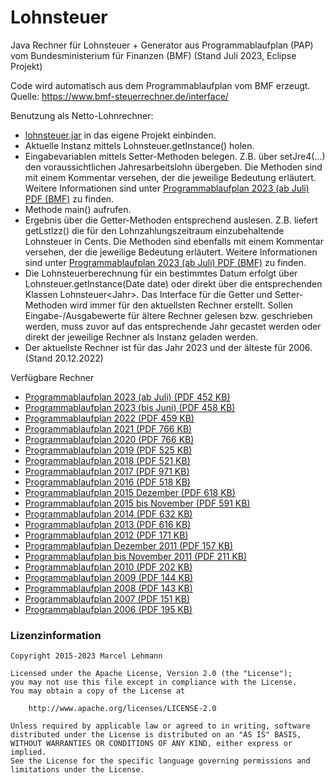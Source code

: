 Lohnsteuer
==========

Java Rechner für Lohnsteuer + Generator aus Programmablaufplan (PAP) vom Bundesministerium für Finanzen (BMF)
(Stand Juli 2023, Eclipse Projekt)

Code wird automatisch aus dem Programmablaufplan vom BMF erzeugt.<br>
Quelle: <a target="_blank" href="https://www.bmf-steuerrechner.de/interface/programmablauf.xhtml">https:/&#47;www.bmf-steuerrechner.de/interface/</a>

Benutzung als Netto-Lohnrechner: 

  - <a href="https://github.com/MarcelLehmann/Lohnsteuer/raw/master/LohnPapGenerator/lohnsteuer.jar">lohnsteuer.jar</a> in das eigene Projekt einbinden.
  - Aktuelle Instanz mittels Lohnsteuer.getInstance() holen.
  - Eingabevariablen mittels Setter-Methoden belegen. Z.B. über setJre4(...) den voraussichtlichen Jahresarbeitslohn übergeben. Die Methoden sind mit einem Kommentar versehen, der die jeweilige Bedeutung erläutert. Weitere Informationen sind unter <a target="_blank"  href="https://www.bundesfinanzministerium.de/Content/DE/Downloads/Steuern/Steuerarten/Lohnsteuer/Programmablaufplan/2023-06-09-geaenderte-PAP-2023-anwendung-ab-dem-1-juli-2023-anlage-1.pdf?__blob=publicationFile&v=5">Programmablaufplan 2023 (ab Juli) PDF (BMF)</a> zu finden.
  - Methode main() aufrufen.
  - Ergebnis über die Getter-Methoden entsprechend auslesen. Z.B. liefert getLstlzz() die für den Lohnzahlungszeitraum einzubehaltende Lohnsteuer in Cents. Die Methoden sind ebenfalls mit einem Kommentar versehen, der die jeweilige Bedeutung erläutert. Weitere Informationen sind unter <a target="_blank"  href="https://www.bundesfinanzministerium.de/Content/DE/Downloads/Steuern/Steuerarten/Lohnsteuer/Programmablaufplan/2023-06-09-geaenderte-PAP-2023-anwendung-ab-dem-1-juli-2023-anlage-1.pdf?__blob=publicationFile&v=5">Programmablaufplan 2023 (ab Juli) PDF (BMF)</a> zu finden.
  - Die Lohnsteuerberechnung für ein bestimmtes Datum erfolgt über Lohnsteuer.getInstance(Date date) oder direkt über die entsprechenden Klassen Lohnsteuer&lt;Jahr&gt;. Das Interface für die Getter und Setter-Methoden wird immer für den aktuellsten Rechner erstellt. Sollen Eingabe-/Ausgabewerte für ältere Rechner gelesen bzw. geschrieben werden, muss zuvor auf das entsprechende Jahr gecastet werden oder direkt der jeweilige Rechner als Instanz geladen werden. 
  - Der aktuellste Rechner ist für das Jahr 2023 und der älteste für 2006. (Stand 20.12.2022)

Verfügbare Rechner

- <a target="_blank" href="https://www.bundesfinanzministerium.de/Content/DE/Downloads/Steuern/Steuerarten/Lohnsteuer/Programmablaufplan/2023-06-09-geaenderte-PAP-2023-anwendung-ab-dem-1-juli-2023-anlage-1.pdf?__blob=publicationFile&v=5">Programmablaufplan 2023 (ab Juli)  	(PDF 452 KB)</a> 
- <a target="_blank" href="https://www.bundesfinanzministerium.de/Content/DE/Downloads/Steuern/Steuerarten/Lohnsteuer/Programmablaufplan/2023-02-13-geaenderte-PAP-2023-anwendung-ab-dem-1-april-2023-anlage-1.pdf?__blob=publicationFile&v=2">Programmablaufplan 2023 (bis Juni)  	(PDF 458 KB)</a> 
- <a target="_blank" href="https://www.bundesfinanzministerium.de/Content/DE/Downloads/Steuern/Steuerarten/Lohnsteuer/Programmablaufplan/2022-05-20-geaenderte-PAP-2022-anwendung-ab-01-06-2022-anlage-1.pdf?__blob=publicationFile&v=2">Programmablaufplan 2022  	(PDF 459 KB)</a> 
- <a target="_blank" href="https://www.bundesfinanzministerium.de/Content/DE/Downloads/Steuern/Steuerarten/Lohnsteuer/Programmablaufplan/2020-11-09-PAP-2021-anlage-1.pdf?__blob=publicationFile&v=2">Programmablaufplan 2021 (PDF 766 KB)</a> 
 - <a target="_blank" href="https://www.bundesfinanzministerium.de/Content/DE/Downloads/Steuern/Steuerarten/Lohnsteuer/Programmablaufplan/2019-11-11-PAP-2020-anlage-1.pdf?__blob=publicationFile&v=2">Programmablaufplan 2020 (PDF 766 KB)</a> 
 - <a target="_blank" href="https://www.bundesfinanzministerium.de/Content/DE/Downloads/Steuern/Steuerarten/Lohnsteuer/Programmablaufplan/2018-11-12-PAP-2019-anlage-1.pdf?__blob=publicationFile&v=1">Programmablaufplan 2019 (PDF 525 KB)</a> 
 - <a target="_blank" href="https://www.bundesfinanzministerium.de/Content/DE/Downloads/Steuern/Steuerarten/Lohnsteuer/Programmablaufplan/2017-11-23-PAP-2018-anlage-1-geaendert.pdf?__blob=publicationFile&v=1">Programmablaufplan 2018 (PDF 521 KB)</a> 
 - <a target="_blank" href="http://www.bundesfinanzministerium.de/Content/DE/Downloads/Steuern/Steuerarten/Lohnsteuer/Programmablaufplan/2016-11-11-PAP-2017.pdf?__blob=publicationFile&v=3">Programmablaufplan 2017 (PDF 971 KB)</a> 
 - <a target="_blank" href="http://www.bundesfinanzministerium.de/Content/DE/Downloads/Steuern/Steuerarten/Lohnsteuer/Programmablaufplan/2015-11-16-PAP-2016-anlage-1.pdf?__blob=publicationFile&v=3">Programmablaufplan 2016 (PDF 518 KB)</a> 
 - <a target="_blank" href="http://www.bundesfinanzministerium.de/Content/DE/Downloads/Steuern/Steuerarten/Lohnsteuer/Programmablaufplan/2015-09-08-PAP-dezember-2015-anlage-1.pdf?__blob=publicationFile&v=3">Programmablaufplan 2015 Dezember (PDF 618 KB)</a> 
 - <a target="_blank" href="http://www.bundesfinanzministerium.de/Content/DE/Downloads/Steuern/Steuerarten/Lohnsteuer/Programmablaufplan/2014-11-26-PAP-2015-anlage-1.pdf?__blob=publicationFile&v=3">Programmablaufplan 2015 bis November (PDF 591 KB)</a> 
 - <a target="_blank" href="http://www.bundesfinanzministerium.de/Content/DE/Downloads/Steuern/Steuerarten/Lohnsteuer/Programmablaufplan/2013-12-03-entwuerfe-PAP-2014-anlage-1.pdf?__blob=publicationFile&v=3">Programmablaufplan 2014 (PDF 632 KB)</a> 
 - <a target="_blank" href="http://www.bundesfinanzministerium.de/Content/DE/Downloads/Steuern/Steuerarten/Lohnsteuer/Programmablaufplan/2013-02-20-PAP-2013_geaendert.pdf?__blob=publicationFile&v=5">Programmablaufplan 2013 (PDF 616 KB)</a> 
 - <a target="_blank" href="http://www.bundesfinanzministerium.de/Content/DE/Downloads/Steuern/Steuerarten/Lohnsteuer/Programmablaufplan/004_b_PAP_2012.pdf?__blob=publicationFile&v=3">Programmablaufplan 2012 (PDF 171 KB)</a> 
 - <a target="_blank" href="http://www.bundesfinanzministerium.de/Content/DE/Downloads/Steuern/Steuerarten/Lohnsteuer/Programmablaufplan/003_b_PAP_Dez_2011.pdf?__blob=publicationFile&v=3">Programmablaufplan Dezember 2011 (PDF 157 KB)</a> 
 - <a target="_blank" href="http://www.bundesfinanzministerium.de/Content/DE/Downloads/Steuern/Steuerarten/Lohnsteuer/Programmablaufplan/002_a_PAP_2011_maschinell.pdf?__blob=publicationFile&v=3">Programmablaufplan bis November 2011 (PDF 211 KB)</a> 
 - <a target="_blank" href="http://www.bundesfinanzministerium.de/Content/DE/Downloads/Steuern/Steuerarten/Lohnsteuer/Programmablaufplan/005_c_PAP_2010_Austausch.pdf?__blob=publicationFile&v=3">Programmablaufplan 2010 (PDF 202 KB)</a> 
 - <a target="_blank" href="http://www.bundesfinanzministerium.de/Content/DE/Downloads/Steuern/Steuerarten/Lohnsteuer/Programmablaufplan/012_PAP_2009_a.pdf?__blob=publicationFile&v=3">Programmablaufplan 2009 (PDF 144 KB)</a> 
 - <a target="_blank" href="http://www.bundesfinanzministerium.de/Content/DE/Downloads/Steuern/Steuerarten/Lohnsteuer/Programmablaufplan/011_PAP_2008_a.pdf?__blob=publicationFile&v=3">Programmablaufplan 2008 (PDF 143 KB)</a>
 - <a target="_blank" href="http://www.bundesfinanzministerium.de/Content/DE/Downloads/Steuern/Steuerarten/Lohnsteuer/Programmablaufplan/010_PAP_2007_a.pdf?__blob=publicationFile&v=3">Programmablaufplan 2007 (PDF 151 KB)</a>
 - <a target="_blank" href="http://www.bundesfinanzministerium.de/Content/DE/Downloads/Steuern/Steuerarten/Lohnsteuer/Programmablaufplan/006_PAP_2006_a.pdf?__blob=publicationFile&v=3">Programmablaufplan 2006 (PDF 195 KB)</a>

<h3>Lizenzinformation</h3>

    Copyright 2015-2023 Marcel Lehmann
    
    Licensed under the Apache License, Version 2.0 (the "License");
    you may not use this file except in compliance with the License.
    You may obtain a copy of the License at
    
        http://www.apache.org/licenses/LICENSE-2.0
    
    Unless required by applicable law or agreed to in writing, software
    distributed under the License is distributed on an "AS IS" BASIS,
    WITHOUT WARRANTIES OR CONDITIONS OF ANY KIND, either express or implied.
    See the License for the specific language governing permissions and
    limitations under the License.
